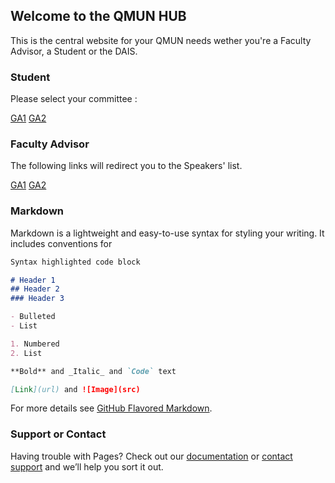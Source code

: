 ## Welcome to the QMUN HUB

This is the central website for your QMUN needs wether you're a Faculty Advisor, a Student or the DAIS.

### Student

Please select your committee :

[GA1](https://drive.google.com/drive/folders/1OR7bmB6SgXIt4AZpc4b0ap4ZkvidFOnR?usp=sharing)
[GA2](https://drive.google.com/drive/folders/1UQjfOz1-zW2BpMjxY4v2XehF-LeJbC_s?usp=sharing)

### Faculty Advisor
The following links will redirect you to the Speakers' list.

[GA1](https://docs.google.com/spreadsheets/d/1stUI2As0F8-ILtzaN5IyAQkl0n2pighBCg713hOm4fY/edit?usp=sharing)
[GA2](https://docs.google.com/spreadsheets/d/1stUI2As0F8-ILtzaN5IyAQkl0n2pighBCg713hOm4fY/edit?usp=sharing)

### Markdown

Markdown is a lightweight and easy-to-use syntax for styling your writing. It includes conventions for

```markdown
Syntax highlighted code block

# Header 1
## Header 2
### Header 3

- Bulleted
- List

1. Numbered
2. List

**Bold** and _Italic_ and `Code` text

[Link](url) and ![Image](src)
```

For more details see [GitHub Flavored Markdown](https://guides.github.com/features/mastering-markdown/).

### Support or Contact

Having trouble with Pages? Check out our [documentation](https://help.github.com/categories/github-pages-basics/) or [contact support](https://github.com/contact) and we’ll help you sort it out.

